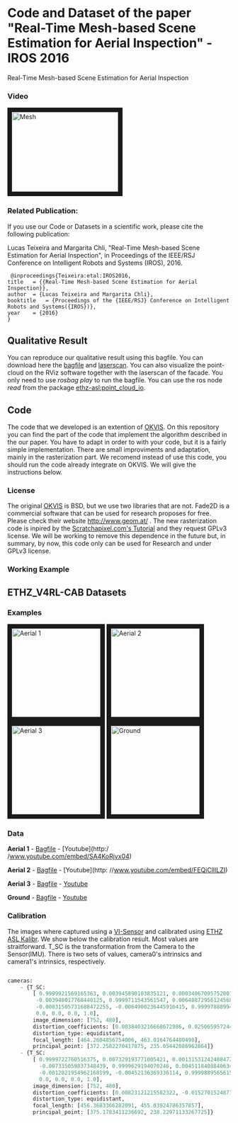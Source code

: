 # Code and Dataset of the paper "Real-Time Mesh-based Scene Estimation for Aerial Inspection" - IROS 2016
Real-Time Mesh-based Scene Estimation for Aerial Inspection
### Video
<a href="https://www.youtube.com/embed/LvmBjMvmZKA" target="_blank"><img src="http://img.youtube.com/vi/LvmBjMvmZKA/0.jpg" 
alt="Mesh" width="240" height="180" border="10" /></a>

### Related Publication:
 If you use our Code or Datasets in a scientific work, please cite the following publication:
 
 Lucas Teixeira and Margarita Chli, "Real-Time Mesh-based Scene Estimation for Aerial Inspection", in Proceedings of the IEEE/RSJ Conference on Intelligent Robots and Systems (IROS), 2016.
 
```
 @inproceedings{Teixeira:etal:IROS2016,
title	= {{Real-Time Mesh-based Scene Estimation for Aerial Inspection}},
author	= {Lucas Teixeira and Margarita Chli},
booktitle	= {Proceedings of the {IEEE/RSJ} Conference on Intelligent Robots and Systems({IROS})},
year	= {2016}
}
```

## Qualitative Result
You can reproduce our qualitative result using this bagfile. You can download here the [bagfile](https://drive.google.com/open?id=0B82ekrhU9sDmT3hiV3pPakdrTXc) and [laserscan](https://drive.google.com/open?id=0B82ekrhU9sDmN2QyOFlFNHA5c2c). You can also visualize the point-cloud on the RViz software together with the laserscan of the facade. You only need to use *rosbag play* to run the bagfile. You can use the ros node *read* from the package [ethz-asl:point_cloud_io](
https://github.com/ethz-asl/point_cloud_io).

## Code

The code that we developed is an extention of [OKVIS](https://github.com/ethz-asl/okvis). On this repository you can find the part of the code that implement the algorithm described in the our paper. You have to adapt in order to with your code, but it is a fairly simple implementation. There are small improviments and adaptation, mainly in the rasterization part. We recomend instead of use this code, you should run the code already integrate on OKVIS. We will give the instructions below. 

### License
The original [OKVIS](https://github.com/ethz-asl/okvis) is BSD, but we use two libraries that are not. Fade2D is a commercial software that can be used for research proposes for free. Please check their website http://www.geom.at/ . The new rasterization code is inpired by the [Scratchapixel.com's Tutorial](http://www.scratchapixel.com/lessons/3d-basic-rendering/rasterization-practical-implementation) and they request GPLv3 license. We will be working to remove this dependence in the future but, in summary, by now, this code only can be used for Research and under GPLv3 license. 

### Working Example



## ETHZ_V4RL-CAB Datasets

### Examples
<a href="https://www.youtube.com/embed/SA4KoRjvx04" target="_blank"><img src="http://img.youtube.com/vi/SA4KoRjvx04/0.jpg" 
alt="Aerial 1" width="200"  border="10" /></a>
<a href="https://www.youtube.com/embed/FEQiClIlLZI" target="_blank"><img src="http://img.youtube.com/vi/FEQiClIlLZI/0.jpg" 
alt="Aerial 2" width="200"  border="10" /></a>
<a href="https://www.youtube.com/embed/HLIJ59BRaBo" target="_blank"><img src="http://img.youtube.com/vi/HLIJ59BRaBo/0.jpg" 
alt="Aerial 3" width="200"  border="10" /></a> 
<a href="https://www.youtube.com/embed/a-ITwYMPzZs" target="_blank"><img src="http://img.youtube.com/vi/a-ITwYMPzZs/0.jpg" 
alt="Ground" width="200"  border="10" /></a> 


### Data
**Aerial 1** - [Bagfile](https://drive.google.com/open?id=0B82ekrhU9sDmTTdIeFJXTlBBLVE) - [Youtube](http:/ /www.youtube.com/embed/SA4KoRjvx04)

**Aerial 2** - [Bagfile](https://drive.google.com/open?id=0B82ekrhU9sDmNjZiMTUxUWlHcnc) - [Youtube](http:  //www.youtube.com/embed/FEQiClIlLZI)
 
**Aerial 3** - [Bagfile](https://drive.google.com/open?id=0B82ekrhU9sDmOUkzX2xrMWRSMEE) - [Youtube](http://www.youtube.com/embed/HLIJ59BRaBo)

**Ground** - [Bagfile](https://drive.google.com/open?id=0B82ekrhU9sDmTjVweklrNGdJTjA) - [Youtube](http://www.youtube.com/embed/a-ITwYMPzZs)


### Calibration
The images where captured using a [VI-Sensor](http://wiki.ros.org/vi_sensor) and calibrated using [ETHZ ASL Kalibr](https://github.com/ethz-asl/kalibr). We show below the calibration result. Most values are straitforward. T_SC is the transformation from the Camera to the Sensor(IMU). There is two sets of values, camera0's intrinsics and camera1's intrinsics, respectively.

```python

cameras:
    - {T_SC:     
        [ 0.9999921569165363, 0.003945890103835121, 0.0003406709575200133, -0.030976405894694664,        
         -0.003948017768440125, 0.9999711543561547, 0.0064887295612456805, 0.003944069243840622,         
         -0.00031505731688472255, -0.0064900236445916415, 0.9999788899431723, -0.016723945219020563,
         0.0, 0.0, 0.0, 1.0],
        image_dimension: [752, 480],
        distortion_coefficients: [0.0038403216668672986, 0.025065957244781098, -0.05227986912373674, 0.03635919730588422],
        distortion_type: equidistant,
        focal_length: [464.2604856754006, 463.0164764480498],
        principal_point: [372.2582270417875, 235.05442086962864]}
    - {T_SC:
        [ 0.9999722760516375, 0.007329193771005421, 0.0013153124248847282, 0.0790982900835488,
          -0.007335059837348439, 0.9999629194070246, 0.004511840884063492, 0.003549628903031918,
          -0.0012821954962168199, -0.00452136369336114, 0.9999889565615523, -0.01713313929463862,
          0.0, 0.0, 0.0, 1.0],
        image_dimension: [752, 480],
        distortion_coefficients: [0.00823121215582322, -0.015270152487108836, 0.03085334360639285, -0.017760720995454376],
        distortion_type: equidistant,
        focal_length: [456.3683366282091, 455.03924786357857],
        principal_point: [375.1783411236692, 238.22971133267725]}
```
